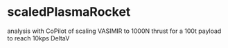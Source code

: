 # scaledPlasmaRocket
analysis with CoPilot of scaling VASIMIR to 1000N thrust for a 100t payload to reach 10kps DeltaV
